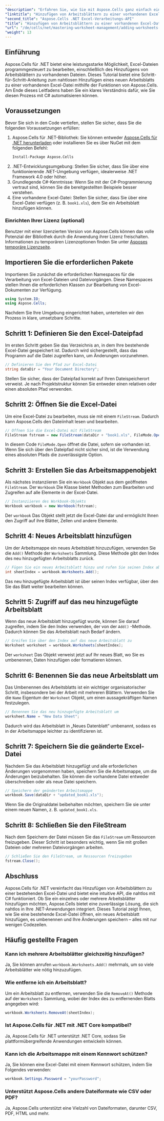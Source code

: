```yaml
---
"description": "Erfahren Sie, wie Sie mit Aspose.Cells ganz einfach ein neues Arbeitsblatt zu einer vorhandenen Excel-Datei in .NET hinzufügen. Diese Schritt-für-Schritt-Anleitung deckt alles ab, vom Einrichten Ihrer Umgebung bis zum Speichern der geänderten Excel-Datei."
"linktitle": "Hinzufügen von Arbeitsblättern zu einer vorhandenen Excel-Datei mit Aspose.Cells"
"second_title": "Aspose.Cells .NET Excel-Verarbeitungs-API"
"title": "Hinzufügen von Arbeitsblättern zu einer vorhandenen Excel-Datei mit Aspose.Cells"
"url": "/de/cells/net/mastering-worksheet-management/adding-worksheets-to-existing-excel-file/"
"weight": 13
---
```


## Einführung

Aspose.Cells für .NET bietet eine leistungsstarke Möglichkeit, Excel-Dateien programmgesteuert zu bearbeiten, einschließlich des Hinzufügens von Arbeitsblättern zu vorhandenen Dateien. Dieses Tutorial bietet eine Schritt-für-Schritt-Anleitung zum nahtlosen Hinzufügen eines neuen Arbeitsblatts zu einer vorhandenen Excel-Datei mithilfe der Funktionen von Aspose.Cells. Am Ende dieses Leitfadens haben Sie ein klares Verständnis dafür, wie Sie diesen Prozess mit C# automatisieren können.

## Voraussetzungen

Bevor Sie sich in den Code vertiefen, stellen Sie sicher, dass Sie die folgenden Voraussetzungen erfüllen:

1. Aspose.Cells für .NET-Bibliothek: Sie können entweder [Aspose.Cells für .NET herunterladen](https://releases.aspose.com/cells/net/) oder installieren Sie es über NuGet mit dem folgenden Befehl:
   ```bash
   Install-Package Aspose.Cells
   ```
2. .NET-Entwicklungsumgebung: Stellen Sie sicher, dass Sie über eine funktionierende .NET-Umgebung verfügen, idealerweise .NET Framework 4.0 oder höher.
3. Grundlegende C#-Kenntnisse: Wenn Sie mit der C#-Programmierung vertraut sind, können Sie die bereitgestellten Beispiele besser verstehen.
4. Eine vorhandene Excel-Datei: Stellen Sie sicher, dass Sie über eine Excel-Datei verfügen (z. B. `book1.xls`), dem Sie ein Arbeitsblatt hinzufügen können.

### Einrichten Ihrer Lizenz (optional)

Benutzer mit einer lizenzierten Version von Aspose.Cells können das volle Potenzial der Bibliothek durch die Anwendung ihrer Lizenz freischalten. Informationen zu temporären Lizenzoptionen finden Sie unter [Asposes temporäre Lizenzseite](https://purchase.aspose.com/temporary-license/).

## Importieren Sie die erforderlichen Pakete

Importieren Sie zunächst die erforderlichen Namespaces für die Verarbeitung von Excel-Dateien und Dateivorgängen. Diese Namespaces stellen Ihnen die erforderlichen Klassen zur Bearbeitung von Excel-Dokumenten zur Verfügung.

```csharp
using System.IO;
using Aspose.Cells;
```

Nachdem Sie Ihre Umgebung eingerichtet haben, unterteilen wir den Prozess in klare, umsetzbare Schritte.

## Schritt 1: Definieren Sie den Excel-Dateipfad

Im ersten Schritt geben Sie das Verzeichnis an, in dem Ihre bestehende Excel-Datei gespeichert ist. Dadurch wird sichergestellt, dass das Programm auf die Datei zugreifen kann, um Änderungen vorzunehmen.

```csharp
// Definieren Sie den Pfad zur Excel-Datei
string dataDir = "Your Document Directory";
```

Stellen Sie sicher, dass der Dateipfad korrekt auf Ihren Dateispeicherort verweist. Je nach Projektstruktur können Sie entweder einen relativen oder einen absoluten Pfad verwenden.

## Schritt 2: Öffnen Sie die Excel-Datei

Um eine Excel-Datei zu bearbeiten, muss sie mit einem `FileStream`. Dadurch kann Aspose.Cells den Dateiinhalt lesen und bearbeiten.

```csharp
// Öffnen Sie die Excel-Datei mit FileStream
FileStream fstream = new FileStream(dataDir + "book1.xls", FileMode.Open);
```

In diesem Code `FileMode.Open` öffnet die Datei, sofern sie vorhanden ist. Wenn Sie sich über den Dateipfad nicht sicher sind, ist die Verwendung eines absoluten Pfads die zuverlässigste Option.

## Schritt 3: Erstellen Sie das Arbeitsmappenobjekt

Als nächstes instanziieren Sie ein `Workbook` Objekt aus dem geöffneten `FileStream`. Der `Workbook` Die Klasse bietet Methoden zum Bearbeiten und Zugreifen auf alle Elemente in der Excel-Datei.

```csharp
// Instanziieren des Workbook-Objekts
Workbook workbook = new Workbook(fstream);
```

Der `workbook` Das Objekt stellt jetzt die Excel-Datei dar und ermöglicht Ihnen den Zugriff auf ihre Blätter, Zellen und andere Elemente.

## Schritt 4: Neues Arbeitsblatt hinzufügen

Um der Arbeitsmappe ein neues Arbeitsblatt hinzuzufügen, verwenden Sie die `Add()` Methode der `Worksheets` Sammlung. Diese Methode gibt den Index des neu hinzugefügten Arbeitsblatts zurück.

```csharp
// Fügen Sie ein neues Arbeitsblatt hinzu und rufen Sie seinen Index ab
int sheetIndex = workbook.Worksheets.Add();
```

Das neu hinzugefügte Arbeitsblatt ist über seinen Index verfügbar, über den Sie das Blatt weiter bearbeiten können.

## Schritt 5: Zugriff auf das neu hinzugefügte Arbeitsblatt

Wenn das neue Arbeitsblatt hinzugefügt wurde, können Sie darauf zugreifen, indem Sie den Index verwenden, der von der `Add()` -Methode. Dadurch können Sie das Arbeitsblatt nach Bedarf ändern.

```csharp
// Greifen Sie über den Index auf das neue Arbeitsblatt zu
Worksheet worksheet = workbook.Worksheets[sheetIndex];
```

Der `worksheet` Das Objekt verweist jetzt auf Ihr neues Blatt, wo Sie es umbenennen, Daten hinzufügen oder formatieren können.

## Schritt 6: Benennen Sie das neue Arbeitsblatt um

Das Umbenennen des Arbeitsblatts ist ein wichtiger organisatorischer Schritt, insbesondere bei der Arbeit mit mehreren Blättern. Verwenden Sie die `Name` Eigentum der `Worksheet` Objekt, um einen aussagekräftigen Namen festzulegen.

```csharp
// Benennen Sie das neu hinzugefügte Arbeitsblatt um
worksheet.Name = "New Data Sheet";
```

Dadurch wird das Arbeitsblatt in „Neues Datenblatt“ umbenannt, sodass es in der Arbeitsmappe leichter zu identifizieren ist.

## Schritt 7: Speichern Sie die geänderte Excel-Datei

Nachdem Sie das Arbeitsblatt hinzugefügt und alle erforderlichen Änderungen vorgenommen haben, speichern Sie die Arbeitsmappe, um die Änderungen beizubehalten. Sie können die vorhandene Datei entweder überschreiben oder als neue Datei speichern.

```csharp
// Speichern der geänderten Arbeitsmappe
workbook.Save(dataDir + "updated_book1.xls");
```

Wenn Sie die Originaldatei beibehalten möchten, speichern Sie sie unter einem neuen Namen, z. B. `updated_book1.xls`.

## Schritt 8: Schließen Sie den FileStream

Nach dem Speichern der Datei müssen Sie das `FileStream` um Ressourcen freizugeben. Dieser Schritt ist besonders wichtig, wenn Sie mit großen Dateien oder mehreren Dateivorgängen arbeiten.

```csharp
// Schließen Sie den FileStream, um Ressourcen freizugeben
fstream.Close();
```

## Abschluss

Aspose.Cells für .NET vereinfacht das Hinzufügen von Arbeitsblättern zu einer bestehenden Excel-Datei und bietet eine intuitive API, die nahtlos mit C# funktioniert. Ob Sie ein einzelnes oder mehrere Arbeitsblätter hinzufügen möchten, Aspose.Cells bietet eine zuverlässige Lösung, die sich nahtlos in Ihre .NET-Anwendungen integriert. Dieses Tutorial zeigt Ihnen, wie Sie eine bestehende Excel-Datei öffnen, ein neues Arbeitsblatt hinzufügen, es umbenennen und Ihre Änderungen speichern – alles mit nur wenigen Codezeilen.

## Häufig gestellte Fragen

### Kann ich mehrere Arbeitsblätter gleichzeitig hinzufügen?

Ja, Sie können anrufen `workbook.Worksheets.Add()` mehrmals, um so viele Arbeitsblätter wie nötig hinzuzufügen.

### Wie entferne ich ein Arbeitsblatt?

Um ein Arbeitsblatt zu entfernen, verwenden Sie die `RemoveAt()` Methode auf der `Worksheets` Sammlung, wobei der Index des zu entfernenden Blatts angegeben wird:
```csharp
workbook.Worksheets.RemoveAt(sheetIndex);
```

### Ist Aspose.Cells für .NET mit .NET Core kompatibel?

Ja, Aspose.Cells für .NET unterstützt .NET Core, sodass Sie plattformübergreifende Anwendungen entwickeln können.

### Kann ich die Arbeitsmappe mit einem Kennwort schützen?

Ja, Sie können eine Excel-Datei mit einem Kennwort schützen, indem Sie Folgendes verwenden:
```csharp
workbook.Settings.Password = "yourPassword";
```

### Unterstützt Aspose.Cells andere Dateiformate wie CSV oder PDF?
Ja, Aspose.Cells unterstützt eine Vielzahl von Dateiformaten, darunter CSV, PDF, HTML und mehr.